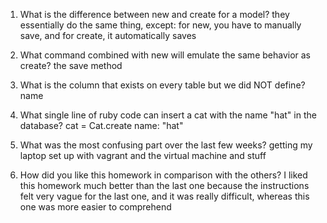 1. What is the difference between new and create for a model?
they essentially do the same thing, except: 
for new, you have to manually save, and 
for create, it automatically saves

2. What command combined with new will emulate the same behavior as create?
the save method

3. What is the column that exists on every table but we did NOT define?
name

4. What single line of ruby code can insert a cat with the name "hat" in the database?
cat = Cat.create name: "hat"

5. What was the most confusing part over the last few weeks?
getting my laptop set up with vagrant and the virtual machine and stuff

6. How did you like this homework in comparison with the others?
I liked this homework much better than the last one because the instructions felt very vague for the last one, and it was really difficult, whereas this one was more easier to comprehend